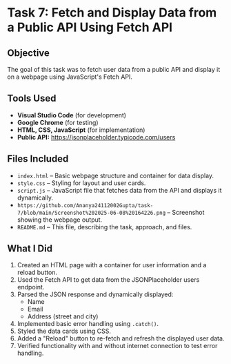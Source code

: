 # Task 7: Fetch and Display Data from a Public API Using Fetch API

##  Objective
The goal of this task was to fetch user data from a public API and display it on a webpage using JavaScript's Fetch API.

##  Tools Used
- **Visual Studio Code** (for development)
- **Google Chrome** (for testing)
- **HTML, CSS, JavaScript** (for implementation)
- **Public API:** https://jsonplaceholder.typicode.com/users

##  Files Included
- `index.html` – Basic webpage structure and container for data display.
- `style.css` – Styling for layout and user cards.
- `script.js` – JavaScript file that fetches data from the API and displays it dynamically.
- `https://github.com/Ananya24112002Gupta/task-7/blob/main/Screenshot%202025-06-08%20164226.png` – Screenshot showing the webpage output.
- `README.md` – This file, describing the task, approach, and files.

##  What I Did
1. Created an HTML page with a container for user information and a reload button.
2. Used the Fetch API to get data from the JSONPlaceholder users endpoint.
3. Parsed the JSON response and dynamically displayed:
   - Name
   - Email
   - Address (street and city)
4. Implemented basic error handling using `.catch()`.
5. Styled the data cards using CSS.
6. Added a "Reload" button to re-fetch and refresh the displayed user data.
7. Verified functionality with and without internet connection to test error handling.
